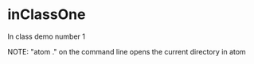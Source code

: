 # inClassOne
In class demo number 1

NOTE: "atom ."  on the command line opens the current directory in atom
